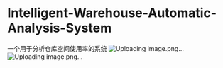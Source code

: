 # Intelligent-Warehouse-Automatic-Analysis-System
一个用于分析仓库空间使用率的系统
![Uploading image.png…]()
![Uploading image.png…]()
